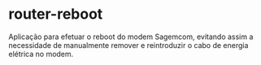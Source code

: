 # router-reboot

Aplicação para efetuar o reboot do modem Sagemcom, evitando assim a necessidade de manualmente remover e reintroduzir o cabo de energia elétrica no modem.
